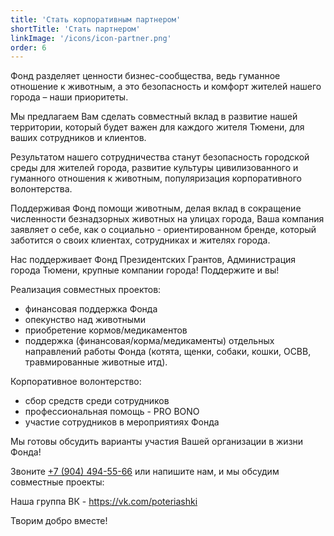 ```yaml
---
title: 'Стать корпоративным партнером'
shortTitle: 'Стать партнером'
linkImage: '/icons/icon-partner.png'
order: 6
---
```


Фонд разделяет ценности бизнес-сообщества, ведь гуманное отношение к животным, а это безопасность и комфорт жителей нашего города – наши приоритеты.

Мы предлагаем Вам сделать совместный вклад в развитие нашей территории, который будет важен для каждого жителя Тюмени, для ваших сотрудников и клиентов.

Результатом нашего сотрудничества станут безопасность городской среды для жителей города, развитие культуры цивилизованного и гуманного отношения к животным, популяризация корпоративного волонтерства.

Поддерживая Фонд помощи животным, делая вклад в сокращение численности безнадзорных животных на улицах города, Ваша компания заявляет о себе, как о социально - ориентированном бренде, который заботится о своих клиентах, сотрудниках и жителях города.

Нас поддерживает Фонд Президентских Грантов, Администрация города Тюмени, крупные компании города! Поддержите и вы!

Реализация совместных проектов:

- финансовая поддержка Фонда
- опекунство над животными
- приобретение кормов/медикаментов
- поддержка (финансовая/корма/медикаменты) отдельных направлений работы Фонда (котята, щенки, собаки, кошки, ОСВВ, травмированные животные итд).

Корпоративное волонтерство:

- сбор средств среди сотрудников
- профессиональная помощь - PRO BONO
- участие сотрудников в мероприятиях Фонда

Мы готовы обсудить варианты участия Вашей организации в жизни Фонда!

Звоните [+7 (904) 494-55-66](<tel:+7(904)494-55-66>) или напишите нам, и мы обсудим совместные проекты:

Наша группа ВК - https://vk.com/poteriashki

Творим добро вместе!
